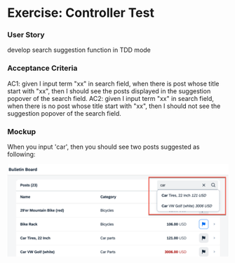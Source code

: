 # Exercise: Controller Test
### User Story
develop search suggestion function in TDD mode

### Acceptance Criteria
AC1: given I input term "xx" in search field, when there is post whose title start with "xx", then I should see the posts displayed in the suggestion popover of the search field.
AC2: given I input term "xx" in search field, when there is no post whose title start with "xx", then I should not see the suggestion popover of the search field.
### Mockup
When you input 'car', then you should see two posts suggested as following:

![image](https://github.com/letilvy/ui5-ase-demo/blob/tdd_exercise_search/requirement/suggestion.png)
   


 
